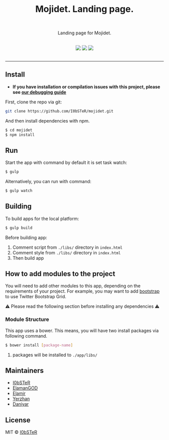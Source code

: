 <div align="center">
<br>
<h1>Mojidet. Landing page.</h1>
</div>

<br>

<p align="center">
Landing page for Mojidet.
</p>

<div align="center">
<br>
<img src="https://forthebadge.com/images/badges/built-with-love.svg" />
<img src="https://forthebadge.com/images/badges/made-with-javascript.svg" />
<img src="https://forthebadge.com/images/badges/for-you.svg" />
</div>

<br>

<hr>

## Install

- **If you have installation or compilation issues with this project, please see [our debugging guide](https://github.com/I0bSTeR/mojidet/issues)**

First, clone the repo via git:

```bash
git clone https://github.com/I0bSTeR/mojidet.git 
```

And then install dependencies with npm.

```bash
$ cd mojidet
$ npm install
```

## Run

Start the app with command by default it is set task watch:

```bash
$ gulp
```

Alternatively, you can run with command:

```bash
$ gulp watch
```

## Building

To build apps for the local platform:

```bash
$ gulp build
```

Before building app:
1. Comment script from `./libs/` directory in `index.html`
2. Comment style from `./libs/` directory in `index.html`
3. Then build app

## How to add modules to the project

You will need to add other modules to this app, depending on the requirements of your project. For example, you may want to add [bootstrap](https://github.com/twbs/bootstrap) to use Twitter Bootstrap Grid.

⚠️ Please read the following section before installing any dependencies ⚠️

### Module Structure

This app uses a bower. This means, you will have two install packages via following command.

```bash
$ bower install [package-name]
```

1. packages will be installed to `./app/libs/`


## Maintainers

- [I0bSTeR](https://github.com/I0bSTeR)
- [ElamanGOD](https://github.com/ElamanGOD)
- [Elamir](https://github.com/)
- [Yerzhan](https://github.com/Yerji)
- [Daniyar](https://github.com/)

## License

MIT © [I0bSTeR](https://github.com/I0bSTeR)